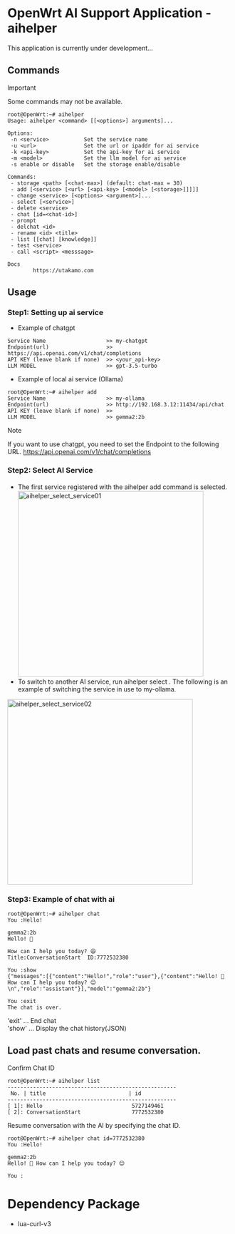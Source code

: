 # OpenWrt AI Support Application - aihelper
This application is currently under development...

## Commands
> [!IMPORTANT]
> Some commands may not be available.

```
root@OpenWrt:~# aihelper
Usage: aihelper <command> [[<options>] arguments]...

Options:
 -n <service>           Set the service name
 -u <url>               Set the url or ipaddr for ai service
 -k <api-key>           Set the api-key for ai service
 -m <model>             Set the llm model for ai service
 -s enable or disable   Set the storage enable/disable

Commands:
 - storage <path> [<chat-max>] (default: chat-max = 30)
 - add [<service> [<url> [<api-key> [<model> [<storage>]]]]]
 - change <service> [<options> <argument>]...
 - select [<service>]
 - delete <service>
 - chat [id=<chat-id>]
 - prompt
 - delchat <id>
 - rename <id> <title>
 - list [[chat] [knowledge]]
 - test <service>
 - call <script> <messsage>

Docs
        https://utakamo.com
```
## Usage
### Step1: Setting up ai service  
- Example of chatgpt
```
Service Name                   >> my-chatgpt
Endpoint(url)                  >> https://api.openai.com/v1/chat/completions
API KEY (leave blank if none)  >> <your_api-key>
LLM MODEL                      >> gpt-3.5-turbo
```
- Example of local ai service (Ollama) 
```
root@OpenWrt:~# aihelper add
Service Name                   >> my-ollama
Endpoint(url)                  >> http://192.168.3.12:11434/api/chat       
API KEY (leave blank if none)  >>
LLM MODEL                      >> gemma2:2b
``````
> [!NOTE]
> If you want to use chatgpt, you need to set the Endpoint to the following URL.
> https://api.openai.com/v1/chat/completions

### Step2: Select AI Service
- The first service registered with the aihelper add command is selected.　
<img width="416" alt="aihelper_select_service01" src="https://github.com/user-attachments/assets/03eec7e6-491e-4320-b08f-b61b0d04bbaa"><br>
- To switch to another AI service, run aihelper select <service-name>. The following is an example of switching the service in use to my-ollama.
<img width="416" alt="aihelper_select_service02" src="https://github.com/user-attachments/assets/e3b4acea-f4dd-4e4f-b120-83aeb215d8d1">

### Step3: Example of chat with ai
```
root@OpenWrt:~# aihelper chat
You :Hello!

gemma2:2b
Hello! 👋  

How can I help you today? 😄
Title:ConversationStart  ID:7772532380

You :show
{"messages":[{"content":"Hello!","role":"user"},{"content":"Hello! 👋 How can I help you today? 😊 \n","role":"assistant"}],"model":"gemma2:2b"}

You :exit
The chat is over.
```
'exit' ... End chat  
'show' ... Display the chat history(JSON)

## Load past chats and resume conversation.
Confirm Chat ID
```
root@OpenWrt:~# aihelper list
-----------------------------------------------------
 No. | title                          | id
-----------------------------------------------------
[ 1]: Hello                            5727149461
[ 2]: ConversationStart                7772532380
```
Resume conversation with the AI by specifying the chat ID.
```
root@OpenWrt:~# aihelper chat id=7772532380
You :Hello!

gemma2:2b
Hello! 👋 How can I help you today? 😊

You :
```

# Dependency Package
- lua-curl-v3
